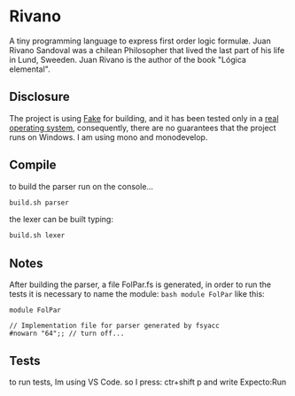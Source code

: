 # Rivano

A tiny programming language to express first order logic formulæ. Juan Rivano Sandoval was a chilean
Philosopher that lived the last part of his life in Lund, Sweeden. Juan Rivano is the author of
the book "Lógica elemental".

## Disclosure

The project is using [Fake](http://fsharp.github.io/FAKE/) for building, and it has been tested 
only in a [real operating system](http://ubuntustudio.org/),
consequently, there are no guarantees that the project runs on Windows. I am using mono and
monodevelop.

## Compile
to build the parser run on the console...

```bash
build.sh parser
```

the lexer can be built typing:

```bash
build.sh lexer
```

## Notes
After building the parser, a file FolPar.fs is generated, in order to run the tests it is necessary to name the module: ```bash module FolPar``` like this:

```F#
module FolPar
    
// Implementation file for parser generated by fsyacc
#nowarn "64";; // turn off...
```


## Tests
to run tests, Im using VS Code. so I press:  ctr+shift p and write Expecto:Run




